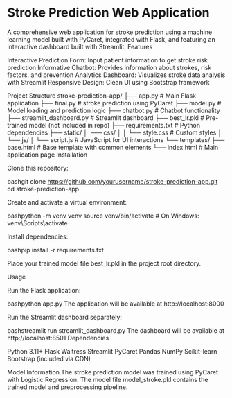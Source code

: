 # Stroke Prediction Web Application
A comprehensive web application for stroke prediction using a machine learning model built with PyCaret, integrated with Flask, and featuring an interactive dashboard built with Streamlit.
Features

Interactive Prediction Form: Input patient information to get stroke risk prediction
Informative Chatbot: Provides information about strokes, risk factors, and prevention
Analytics Dashboard: Visualizes stroke data analysis with Streamlit
Responsive Design: Clean UI using Bootstrap framework

Project Structure
stroke-prediction-app/
├── app.py                    # Main Flask application
├── final.py                  # stroke prediction using PyCaret
├── model.py                  # Model loading and prediction logic
├── chatbot.py                # Chatbot functionality
├── streamlit_dashboard.py    # Streamlit dashboard
├── best_lr.pkl               # Pre-trained model (not included in repo)
├── requirements.txt          # Python dependencies
├── static/
│   ├── css/
│   │   └── style.css         # Custom styles
│   └── js/
│       └── script.js         # JavaScript for UI interactions
└── templates/
    ├── base.html             # Base template with common elements
    └── index.html            # Main application page
Installation

Clone this repository:

bashgit clone https://github.com/yourusername/stroke-prediction-app.git
cd stroke-prediction-app

Create and activate a virtual environment:

bashpython -m venv venv
source venv/bin/activate  # On Windows: venv\Scripts\activate

Install dependencies:

bashpip install -r requirements.txt

Place your trained model file best_lr.pkl in the project root directory.

Usage

Run the Flask application:

bashpython app.py
The application will be available at http://localhost:8000

Run the Streamlit dashboard separately:

bashstreamlit run streamlit_dashboard.py
The dashboard will be available at http://localhost:8501
Dependencies

Python 3.11+
Flask
Waitress
Streamlit
PyCaret
Pandas
NumPy
Scikit-learn
Bootstrap (included via CDN)

Model Information
The stroke prediction model was trained using PyCaret with Logistic Regression. The model file model_stroke.pkl contains the trained model and preprocessing pipeline.
